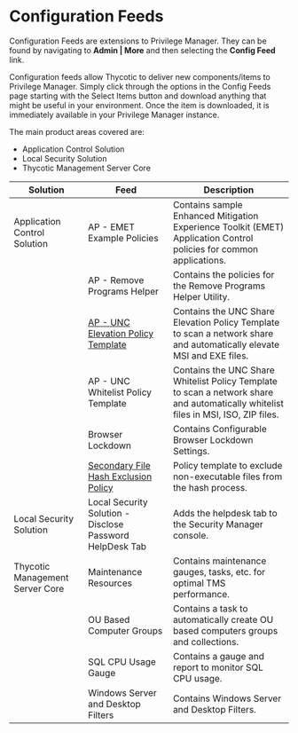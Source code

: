 [title]: # (Configuration Feeds)
[tags]: # (overview)
[priority]: # (8000)
# Configuration Feeds

Configuration Feeds are extensions to Privilege Manager. They can be found by navigating to __Admin | More__ and then selecting the __Config Feed__ link.

Configuration feeds allow Thycotic to deliver new components/items to Privilege Manager. Simply click through the options in the Config Feeds page starting with the Select Items button and download anything that might be useful in your environment. Once the item is downloaded, it is immediately available in your Privilege Manager instance.

The main product areas covered are:

* Application Control Solution
* Local Security Solution
* Thycotic Management Server Core

| Solution | Feed | Description |
| ----- | ----- | ----- |
| Application Control Solution | AP - EMET Example Policies | Contains sample Enhanced Mitigation Experience Toolkit (EMET) Application Control policies for common applications. |
| | AP - Remove Programs Helper | Contains the policies for the Remove Programs Helper Utility. |
| | [AP - UNC Elevation Policy Template](../policies/elevation-network-share.md) | Contains the UNC Share Elevation Policy Template to scan a network share and automatically elevate MSI and EXE files. |
| | AP - UNC Whitelist Policy Template | Contains the UNC Share Whitelist Policy Template to scan a network share and automatically whitelist files in MSI, ISO, ZIP files. |
| | Browser Lockdown | Contains Configurable Browser Lockdown Settings. |
| | [Secondary File Hash Exclusion Policy](exclude-from-file-hash.md) | Policy template to exclude non-executable files from the hash process. |
| Local Security Solution | Local Security Solution - Disclose Password HelpDesk Tab | Adds the helpdesk tab to the Security Manager console. |
| Thycotic Management Server Core | Maintenance Resources | Contains maintenance gauges, tasks, etc. for optimal TMS performance. |
| | OU Based Computer Groups | Contains a task to automatically create OU based computers groups and collections. |
| | SQL CPU Usage Gauge | Contains a gauge and report to monitor SQL CPU usage. |
| | Windows Server and Desktop Filters | Contains Windows Server and Desktop Filters. |

